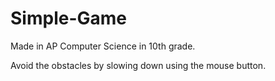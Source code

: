 # Simple-Game
Made in AP Computer Science in 10th grade.

Avoid the obstacles by slowing down using the mouse button.
